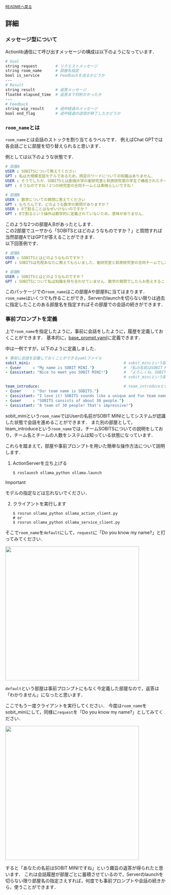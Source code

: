<sub>[READMEへ戻る](README_en.md)</sub>

## 詳細

### メッセージ型について

Actionlib通信にて呼び出すメッセージの構成は以下のようになっています．
```sh
# Goal
string request        # リクエストメッセージ
string room_name      # 部屋名指定
bool is_service       # Feedbackを送るかどうか
---
# Result
string result         # 返答メッセージ
float64 elapsed_time  # 返答まで何秒かかったか
---
# Feedback
string wip_result     # 途中経過のメッセージ
bool end_flag         # 途中経過の送信が終了したかどうか
```


### `room_name`とは

`room_name`とは会話のストックを割り当てるラベルです．
例えばChat GPTでは各会話ごとに部屋を切り替えられると思います．

例としては以下のような状態です．

```yaml
# 部屋A
USER : SOBITSについて教えてください
GPT : 私は大規模言語モデルであるため，特定のワードについての知識はありません．
USER : そうでしたか．SOBITSとは創価大学の崔研究室と萩原研究室の学生で構成されたチームです
GPT : そうなのですね！2つの研究室の合同チームとは素晴らしいですね！

# 部屋B
USER : 数学についての質問に答えてください
GPT : もちろんです。どのような数学の質問がありますか？
USER : 0で割ることはなぜいけないのですか？
GPT : 0で割るという操作は数学的に定義されていないため、意味がありません．
```

このような2つの部屋A,Bがあったとします．\
この2部屋でユーザから「SOBITSとはどのようなものですか？」と質問すれば当然部屋AではGPTが答えることができます．\
以下回答例です．

```yaml
# 部屋A
USER : SOBITSとはどのようなものですか？
GPT : SOBITSは先程あなたに教えてもらいました．崔研究室と萩原研究室の合同チームでしたね．なにか間違いがありましたか？

# 部屋B
USER : SOBITSとはどのようなものですか？
GPT : SOBITSについて私は知識を持ち合わせていません．数学の質問でしたらお答えすることができるかもしれません．
```

このパッケージでの`room_name`はこの部屋Aや部屋Bに当てはまります．\
`room_name`はいくつでも作ることができ，Serverのlaunchを切らない限りは過去に指定したことのある部屋名を指定すればその部屋での会話の続きができます．


### 事前プロンプトを定義

上で`room_name`を指定したように，事前に会話をしたように，履歴を定義しておくことができます．
基本的に，[base_prompt.yaml](prompt/base_prompt.yaml)に定義できます．

中は一例ですが，以下のように定義しました．

```yaml
# 事前に会話を定義しておくことができるyamlファイル
sobit_mini:                                         # sobit_miniという部屋では．．．
- {user     : "My name is SOBIT MINI."}             # 「私の名前はSOBIT MINIです」とUser側から言ったら，，，  
- {assistant: "Nice to meet you SOBIT MINI!"}       # 「よろしくね，SOBIT MINIさん」と言っている会話を予め定義しているので
                                                    # sobit_miniという部屋を指定すればこの続きから会話できます

team_introduce:                                     # team_introduceという別の部屋も準備している
- {user     : "Our team name is SOBITS."}
- {assistant: "I love it! SOBITS sounds like a unique and fun team name."}
- {user     : "SOBITS consists of about 30 people."}
- {assistant: "A team of 30 people! That's impressive!"}
```

sobit_miniという`room_name`ではUserの名前がSOBIT MINIとしてシステムが認識した状態で会話を進めることができます．
また別の部屋として，team_introduceという`room_name`では，チームSOBITSについての説明をしており，チーム名とチームの人数をシステムは知っている状態になっています．

これらを踏まえて，部屋や事前プロンプトを用いた簡単な操作方法について説明します．

1. ActionServerを立ち上げる
    ```console
    $ roslaunch ollama_python ollama.launch
    ```
> [!IMPORTANT]
> モデルの指定などは忘れないでください．

2. クライアントを実行します
    ```console
    $ rosrun ollama_python ollama_action_client.py
    # or
    $ rosrun ollama_python ollama_service_client.py
    ```

そこで`room_name`を`default`にして，`request`に「Do you know my name?」と打ってみてください．

<div align="left">
<img src="img/default_result.png" height="420">
</div>

`default`という部屋は事前プロンプトにもなく今定義した部屋なので，返答は「わかりません」になったと思います．

ここでもう一度クライアントを実行してください．
今度は`room_name`をsobit_miniにして，同様に`request`を「Do you know my name?」としてみてください．

<div align="left">
<img src="img/sobit_mini_result.png" height="420">
</div>

すると「あなたの名前はSOBIT MINIですね」という趣旨の返答が得られたと思います．
これは会話履歴が部屋ごとに蓄積させているので，Serverのlaunchを切らない限り部屋名の指定さえすれば，何度でも事前プロンプトや会話の続きから，使うことができます．
